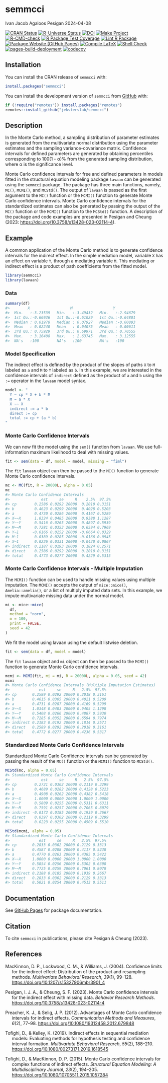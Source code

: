 semmcci
================
Ivan Jacob Agaloos Pesigan
2024-04-08

<!-- README.md is generated from .setup/readme/README.Rmd. Please edit that file -->
<!-- badges: start -->

[![CRAN
Status](https://www.r-pkg.org/badges/version/semmcci)](https://cran.r-project.org/package=semmcci)
[![R-Universe
Status](https://jeksterslab.r-universe.dev/badges/semmcci)](https://jeksterslab.r-universe.dev)
[![DOI](https://zenodo.org/badge/DOI/10.3758/s13428-023-02114-4.svg)](https://doi.org/10.3758/s13428-023-02114-4)
[![Make
Project](https://github.com/jeksterslab/semmcci/actions/workflows/make.yml/badge.svg)](https://github.com/jeksterslab/semmcci/actions/workflows/make.yml)
[![R-CMD-check](https://github.com/jeksterslab/semmcci/actions/workflows/check-full.yml/badge.svg)](https://github.com/jeksterslab/semmcci/actions/workflows/check-full.yml)
[![R Package Test
Coverage](https://github.com/jeksterslab/semmcci/actions/workflows/test-coverage.yml/badge.svg)](https://github.com/jeksterslab/semmcci/actions/workflows/test-coverage.yml)
[![Lint R
Package](https://github.com/jeksterslab/semmcci/actions/workflows/lint.yml/badge.svg)](https://github.com/jeksterslab/semmcci/actions/workflows/lint.yml)
[![Package Website (GitHub
Pages)](https://github.com/jeksterslab/semmcci/actions/workflows/pkgdown-gh-pages.yml/badge.svg)](https://github.com/jeksterslab/semmcci/actions/workflows/pkgdown-gh-pages.yml)
[![Compile
LaTeX](https://github.com/jeksterslab/semmcci/actions/workflows/latex.yml/badge.svg)](https://github.com/jeksterslab/semmcci/actions/workflows/latex.yml)
[![Shell
Check](https://github.com/jeksterslab/semmcci/actions/workflows/shellcheck.yml/badge.svg)](https://github.com/jeksterslab/semmcci/actions/workflows/shellcheck.yml)
[![pages-build-deployment](https://github.com/jeksterslab/semmcci/actions/workflows/pages/pages-build-deployment/badge.svg)](https://github.com/jeksterslab/semmcci/actions/workflows/pages/pages-build-deployment)
[![codecov](https://codecov.io/gh/jeksterslab/semmcci/branch/main/graph/badge.svg?token=KVLUET3DJ6)](https://codecov.io/gh/jeksterslab/semmcci)
<!-- badges: end -->

## Installation

You can install the CRAN release of `semmcci` with:

``` r
install.packages("semmcci")
```

You can install the development version of `semmcci` from
[GitHub](https://github.com/jeksterslab/semmcci) with:

``` r
if (!require("remotes")) install.packages("remotes")
remotes::install_github("jeksterslab/semmcci")
```

## Description

In the Monte Carlo method, a sampling distribution of parameter
estimates is generated from the multivariate normal distribution using
the parameter estimates and the sampling variance-covariance matrix.
Confidence intervals for defined parameters are generated by obtaining
percentiles corresponding to 100(1 - α)% from the generated sampling
distribution, where α is the significance level.

Monte Carlo confidence intervals for free and defined parameters in
models fitted in the structural equation modeling package `lavaan` can
be generated using the `semmcci` package. The package has three main
functions, namely, `MC()`, `MCMI()`, and `MCStd()`. The output of
`lavaan` is passed as the first argument to the `MC()` function or the
`MCMI()` function to generate Monte Carlo confidence intervals. Monte
Carlo confidence intervals for the standardized estimates can also be
generated by passing the output of the `MC()` function or the `MCMI()`
function to the `MCStd()` function. A description of the package and
code examples are presented in Pesigan and Cheung (2023:
<https://doi.org/10.3758/s13428-023-02114-4>).

## Example

A common application of the Monte Carlo method is to generate confidence
intervals for the indirect effect. In the simple mediation model,
variable `X` has an effect on variable `Y`, through a mediating variable
`M`. This mediating or indirect effect is a product of path coefficients
from the fitted model.

``` r
library(semmcci)
library(lavaan)
```

### Data

``` r
summary(df)
#>        X                  M                  Y           
#>  Min.   :-3.23539   Min.   :-3.49432   Min.   :-2.94679  
#>  1st Qu.:-0.66936   1st Qu.:-0.61029   1st Qu.:-0.64801  
#>  Median : 0.01978   Median : 0.07927   Median :-0.00893  
#>  Mean   : 0.02240   Mean   : 0.04075   Mean   : 0.00611  
#>  3rd Qu.: 0.75929   3rd Qu.: 0.69971   3rd Qu.: 0.70555  
#>  Max.   : 3.16408   Max.   : 2.63745   Max.   : 3.12555  
#>  NA's   :100        NA's   :100        NA's   :100
```

### Model Specification

The indirect effect is defined by the product of the slopes of paths `X`
to `M` labeled as `a` and `M` to `Y` labeled as `b`. In this example, we
are interested in the confidence intervals of `indirect` defined as the
product of `a` and `b` using the `:=` operator in the `lavaan` model
syntax.

``` r
model <- "
  Y ~ cp * X + b * M
  M ~ a * X
  X ~~ X
  indirect := a * b
  direct := cp
  total := cp + (a * b)
"
```

### Monte Carlo Confidence Intervals

We can now fit the model using the `sem()` function from `lavaan`. We
use full-information maximum likelihood to deal with missing values.

``` r
fit <- sem(data = df, model = model, missing = "fiml")
```

The `fit` `lavaan` object can then be passed to the `MC()` function to
generate Monte Carlo confidence intervals.

``` r
mc <- MC(fit, R = 20000L, alpha = 0.05)
mc
#> Monte Carlo Confidence Intervals
#>              est     se     R    2.5%  97.5%
#> cp        0.2586 0.0292 20000  0.2010 0.3151
#> b         0.4623 0.0299 20000  0.4028 0.5203
#> a         0.4730 0.0286 20000  0.4167 0.5289
#> X~~X      1.0324 0.0485 20000  0.9388 1.1287
#> Y~~Y      0.5416 0.0265 20000  0.4897 0.5939
#> M~~M      0.7281 0.0353 20000  0.6594 0.7969
#> Y~1      -0.0166 0.0252 20000 -0.0664 0.0329
#> M~1       0.0389 0.0285 20000 -0.0166 0.0945
#> X~1       0.0226 0.0331 20000 -0.0430 0.0867
#> indirect  0.2187 0.0193 20000  0.1824 0.2571
#> direct    0.2586 0.0292 20000  0.2010 0.3151
#> total     0.4773 0.0277 20000  0.4229 0.5315
```

### Monte Carlo Confidence Intervals - Multiple Imputation

The `MCMI()` function can be used to handle missing values using
multiple imputation. The `MCMI()` accepts the output of `mice::mice()`,
`Amelia::amelia()`, or a list of multiply imputed data sets. In this
example, we impute multivariate missing data under the normal model.

``` r
mi <- mice::mice(
  df,
  method = "norm",
  m = 100,
  print = FALSE,
  seed = 42
)
```

We fit the model using lavaan using the default listwise deletion.

``` r
fit <- sem(data = df, model = model)
```

The `fit` `lavaan` object and `mi` object can then be passed to the
`MCMI()` function to generate Monte Carlo confidence intervals.

``` r
mcmi <- MCMI(fit, mi = mi, R = 20000L, alpha = 0.05, seed = 42)
mcmi
#> Monte Carlo Confidence Intervals (Multiple Imputation Estimates)
#>             est     se     R   2.5%  97.5%
#> cp       0.2589 0.0292 20000 0.2018 0.3161
#> b        0.4615 0.0305 20000 0.4021 0.5209
#> a        0.4731 0.0287 20000 0.4169 0.5299
#> X~~X     1.0348 0.0483 20000 0.9405 1.1298
#> Y~~Y     0.5408 0.0266 20000 0.4887 0.5930
#> M~~M     0.7285 0.0352 20000 0.6594 0.7974
#> indirect 0.2183 0.0192 20000 0.1814 0.2571
#> direct   0.2589 0.0292 20000 0.2018 0.3161
#> total    0.4772 0.0277 20000 0.4236 0.5317
```

### Standardized Monte Carlo Confidence Intervals

Standardized Monte Carlo Confidence intervals can be generated by
passing the result of the `MC()` function or the `MCMI()` function to
`MCStd()`.

``` r
MCStd(mc, alpha = 0.05)
#> Standardized Monte Carlo Confidence Intervals
#>              est     se     R   2.5%  97.5%
#> cp        0.2721 0.0302 20000 0.2119 0.3299
#> b         0.4689 0.0282 20000 0.4128 0.5223
#> a         0.4908 0.0262 20000 0.4382 0.5418
#> X~~X      1.0000 0.0000 20000 1.0000 1.0000
#> Y~~Y      0.5809 0.0255 20000 0.5311 0.6311
#> M~~M      0.7591 0.0257 20000 0.7065 0.8079
#> indirect -0.0172 0.0185 20000 0.1939 0.2667
#> direct    0.0397 0.0302 20000 0.2119 0.3299
#> total     0.0223 0.0255 20000 0.4509 0.5510
```

``` r
MCStd(mcmi, alpha = 0.05)
#> Standardized Monte Carlo Confidence Intervals
#>             est     se     R   2.5%  97.5%
#> cp       0.2833 0.0302 20000 0.2129 0.3313
#> b        0.4587 0.0288 20000 0.4117 0.5238
#> a        0.4770 0.0263 20000 0.4385 0.5422
#> X~~X     1.0000 0.0000 20000 1.0000 1.0000
#> Y~~Y     0.5854 0.0256 20000 0.5302 0.6308
#> M~~M     0.7725 0.0259 20000 0.7061 0.8078
#> indirect 0.2188 0.0185 20000 0.1939 0.2667
#> direct   0.2833 0.0302 20000 0.2129 0.3313
#> total    0.5021 0.0254 20000 0.4513 0.5511
```

## Documentation

See [GitHub Pages](https://jeksterslab.github.io/semmcci/index.html) for
package documentation.

## Citation

To cite `semmcci` in publications, please cite Pesigan & Cheung (2023).

## References

<div id="refs" class="references csl-bib-body hanging-indent"
line-spacing="2">

<div id="ref-MacKinnon-Lockwood-Williams-2004" class="csl-entry">

MacKinnon, D. P., Lockwood, C. M., & Williams, J. (2004). Confidence
limits for the indirect effect: Distribution of the product and
resampling methods. *Multivariate Behavioral Research*, *39*(1), 99–128.
<https://doi.org/10.1207/s15327906mbr3901_4>

</div>

<div id="ref-Pesigan-Cheung-2023" class="csl-entry">

Pesigan, I. J. A., & Cheung, S. F. (2023). Monte Carlo confidence
intervals for the indirect effect with missing data. *Behavior Research
Methods*. <https://doi.org/10.3758/s13428-023-02114-4>

</div>

<div id="ref-Preacher-Selig-2012" class="csl-entry">

Preacher, K. J., & Selig, J. P. (2012). Advantages of Monte Carlo
confidence intervals for indirect effects. *Communication Methods and
Measures*, *6*(2), 77–98. <https://doi.org/10.1080/19312458.2012.679848>

</div>

<div id="ref-Tofighi-Kelley-2019" class="csl-entry">

Tofighi, D., & Kelley, K. (2019). Indirect effects in sequential
mediation models: Evaluating methods for hypothesis testing and
confidence interval formation. *Multivariate Behavioral Research*,
*55*(2), 188–210. <https://doi.org/10.1080/00273171.2019.1618545>

</div>

<div id="ref-Tofighi-MacKinnon-2015" class="csl-entry">

Tofighi, D., & MacKinnon, D. P. (2015). Monte Carlo confidence intervals
for complex functions of indirect effects. *Structural Equation
Modeling: A Multidisciplinary Journal*, *23*(2), 194–205.
<https://doi.org/10.1080/10705511.2015.1057284>

</div>

</div>
